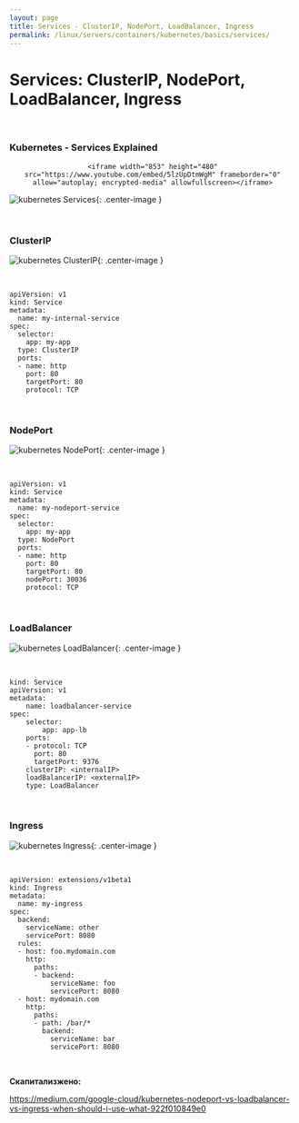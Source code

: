 ```yaml
---
layout: page
title: Services - ClusterIP, NodePort, LoadBalancer, Ingress
permalink: /linux/servers/containers/kubernetes/basics/services/
---
```


# Services: ClusterIP, NodePort, LoadBalancer, Ingress

<br/>

### Kubernetes - Services Explained

<div align="center">

    <iframe width="853" height="480" src="https://www.youtube.com/embed/5lzUpDtmWgM" frameborder="0" allow="autoplay; encrypted-media" allowfullscreen></iframe>

</div>

![kubernetes Services](/img/linux/servers/containers/kubernetes/basics/services/services.png "kubernetes Services"){: .center-image }

<br/>

### ClusterIP

![kubernetes ClusterIP](/img/linux/servers/containers/kubernetes/basics/services/clusterIP.png "kubernetes ClusterIP"){: .center-image }

<br/>

```
apiVersion: v1
kind: Service
metadata:
  name: my-internal-service
spec:
  selector:
    app: my-app
  type: ClusterIP
  ports:
  - name: http
    port: 80
    targetPort: 80
    protocol: TCP
```

<br/>

### NodePort

![kubernetes NodePort](/img/linux/servers/containers/kubernetes/basics/services/NodePort.png "kubernetes NodePort"){: .center-image }

<br/>

```
apiVersion: v1
kind: Service
metadata:
  name: my-nodeport-service
spec:
  selector:
    app: my-app
  type: NodePort
  ports:
  - name: http
    port: 80
    targetPort: 80
    nodePort: 30036
    protocol: TCP
```

<br/>

### LoadBalancer

![kubernetes LoadBalancer](/img/linux/servers/containers/kubernetes/basics/services/LoadBalancer.png "kubernetes LoadBalancer"){: .center-image }

<br/>

```
kind: Service
apiVersion: v1
metadata:
    name: loadbalancer-service
spec:
    selector:
        app: app-lb
    ports:
    - protocol: TCP
      port: 80
      targetPort: 9376
    clusterIP: <internalIP>
    loadBalancerIP: <externalIP>
    type: LoadBalancer
```

<br/>

### Ingress

![kubernetes Ingress](/img/linux/servers/containers/kubernetes/basics/services/Ingress.png "kubernetes Ingress"){: .center-image }

<br/>

```
apiVersion: extensions/v1beta1
kind: Ingress
metadata:
  name: my-ingress
spec:
  backend:
    serviceName: other
    servicePort: 8080
  rules:
  - host: foo.mydomain.com
    http:
      paths:
      - backend:
          serviceName: foo
          servicePort: 8080
  - host: mydomain.com
    http:
      paths:
      - path: /bar/*
        backend:
          serviceName: bar
          servicePort: 8080
```

<br/>

**Скапитализжено:**

https://medium.com/google-cloud/kubernetes-nodeport-vs-loadbalancer-vs-ingress-when-should-i-use-what-922f010849e0
